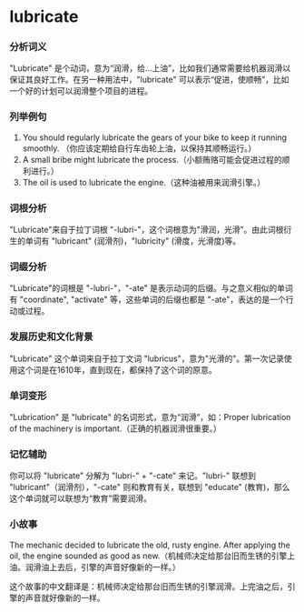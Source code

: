 # lubricate

### 分析词义

  

"Lubricate" 是个动词，意为“润滑，给…上油”，比如我们通常需要给机器润滑以保证其良好工作。在另一种用法中，"lubricate" 可以表示“促进，使顺畅”，比如一个好的计划可以润滑整个项目的进程。

  

### 列举例句

  

1.  You should regularly lubricate the gears of your bike to keep it running smoothly. （你应该定期给自行车齿轮上油，以保持其顺畅运行。）
2.  A small bribe might lubricate the process.（小额贿赂可能会促进过程的顺利进行。）
3.  The oil is used to lubricate the engine.（这种油被用来润滑引擎。）

  

### 词根分析

  

"Lubricate"来自于拉丁词根 "-lubri-"，这个词根意为"滑润，光滑"。由此词根衍生的单词有 "lubricant" (润滑剂)，"lubricity" (滑度，光滑度)等。

  

### 词缀分析

  

"Lubricate"的词根是 "-lubri-"，"-ate" 是表示动词的后缀。与之意义相似的单词有 "coordinate", "activate" 等，这些单词的后缀也都是 "-ate"，表达的是一个行动或过程。

  

### 发展历史和文化背景

  

"Lubricate" 这个单词来自于拉丁文词 "lubricus"，意为"光滑的"。第一次记录使用这个词是在1610年，直到现在，都保持了这个词的原意。

  

### 单词变形

  

"Lubrication" 是 "lubricate" 的名词形式，意为“润滑”，如：Proper lubrication of the machinery is important.（正确的机器润滑很重要。）

  

### 记忆辅助

  

你可以将 "lubricate" 分解为 "lubri-" + "-cate" 来记。"lubri-" 联想到 "lubricant"（润滑剂），"-cate" 则和教育有关，联想到 "educate" (教育)，那么这个单词就可以联想为“教育”需要润滑。

  

### 小故事

  

The mechanic decided to lubricate the old, rusty engine. After applying the oil, the engine sounded as good as new.（机械师决定给那台旧而生锈的引擎上油。润滑油上去后，引擎的声音好像新的一样。）

  

这个故事的中文翻译是：机械师决定给那台旧而生锈的引擎润滑。上完油之后，引擎的声音就好像新的一样。
